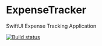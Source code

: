 # ExpenseTracker
SwiftUI Expense Tracking Application

[![Build status](https://build.appcenter.ms/v0.1/apps/c2e61818-2238-46ba-be30-0d11598577d8/branches/dev/badge)](https://appcenter.ms)

